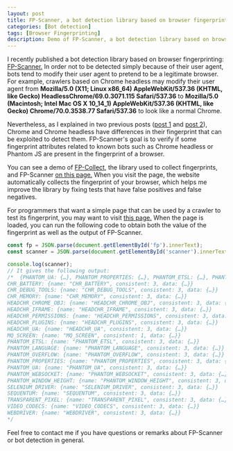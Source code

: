 ```yaml
---
layout: post
title: FP-Scanner, a bot detection library based on browser fingerprinting
categories: [Bot detection]
tags: [Browser Fingerprinting]
description: Demo of FP-Scanner, a bot detection library based on browser fingerprinting
---
```


I recently published a bot detection library based on browser fingerprinting: <a href="https://github.com/antoinevastel/fpscanner">FP-Scanner.</a>
In order not to be detected simply because of their user agent, bots tend to modify their user agent to pretend to be a legitimate browser.
For example, crawlers based on Chrome headless may modify their user agent from 
**Mozilla/5.0 (X11; Linux x86_64) AppleWebKit/537.36 (KHTML, like Gecko) HeadlessChrome/69.0.3071.115 Safari/537.36** to 
**Mozilla/5.0 (Macintosh; Intel Mac OS X 10_14_1) AppleWebKit/537.36 (KHTML, like Gecko) Chrome/70.0.3538.77 Safari/537.36** 
to look like a normal Chrome.

Nevertheless, as I explained in two previous posts (<a href="{% post_url 2018-01-17-detect-chrome-headless-v2 %}">post 1</a> and <a href="{% post_url 2017-08-05-detect-chrome-headless %}">post 2</a>), 
Chrome and Chrome headless have differences in their fingerprint that can be exploited to detect them.
FP-Scanner's goal is to verify if some fingerprint attributes related to known bots such as Chrome headless or 
Phantom JS are present in the fingerprint of a browser.

You can see a demo of <a href="https://github.com/antoinevastel/fp-collect">FP-Collect</a>, the library used 
to collect fingerprints, and FP-Scanner <a href="https://antoinevastel.com/bots/"> on this page.</a>
When you visit the page, the website automatically collects the fingerprint of your browser, which helps me improve the library by fixing tests that have false positives and false negatives.

For programmers that want a simple page that can be used by a crawler to test its fingerprint, you may want to visit <a href="https://antoinevastel.com/bots/fpstructured">this page.</a>
When the page is loaded, you can run the following code to obtain both the value of the fingerprint as well as the output of FP-Scanner.


```javascript
const fp = JSON.parse(document.getElementById('fp').innerText);
const scanner = JSON.parse(document.getElementById('scanner').innerText);

console.log(scanner);
// It gives the following output:
/*  {PHANTOM_UA: {…}, PHANTOM_PROPERTIES: {…}, PHANTOM_ETSL: {…}, PHANTOM_LANGUAGE: {…}, PHANTOM_WEBSOCKET: {…}, …}
CHR_BATTERY: {name: "CHR_BATTERY", consistent: 3, data: {…}}
CHR_DEBUG_TOOLS: {name: "CHR_DEBUG_TOOLS", consistent: 3, data: {…}}
CHR_MEMORY: {name: "CHR_MEMORY", consistent: 3, data: {…}}
HEADCHR_CHROME_OBJ: {name: "HEADCHR_CHROME_OBJ", consistent: 3, data: {…}}
HEADCHR_IFRAME: {name: "HEADCHR_IFRAME", consistent: 3, data: {…}}
HEADCHR_PERMISSIONS: {name: "HEADCHR_PERMISSIONS", consistent: 3, data: {…}}
HEADCHR_PLUGINS: {name: "HEADCHR_PLUGINS", consistent: 3, data: {…}}
HEADCHR_UA: {name: "HEADCHR_UA", consistent: 3, data: {…}}
MQ_SCREEN: {name: "MQ_SCREEN", consistent: 1, data: {…}}
PHANTOM_ETSL: {name: "PHANTOM_ETSL", consistent: 3, data: {…}}
PHANTOM_LANGUAGE: {name: "PHANTOM_LANGUAGE", consistent: 3, data: {…}}
PHANTOM_OVERFLOW: {name: "PHANTOM_OVERFLOW", consistent: 3, data: {…}}
PHANTOM_PROPERTIES: {name: "PHANTOM_PROPERTIES", consistent: 3, data: {…}}
PHANTOM_UA: {name: "PHANTOM_UA", consistent: 3, data: {…}}
PHANTOM_WEBSOCKET: {name: "PHANTOM_WEBSOCKET", consistent: 3, data: {…}}
PHANTOM_WINDOW_HEIGHT: {name: "PHANTOM_WINDOW_HEIGHT", consistent: 3, data: {…}}
SELENIUM_DRIVER: {name: "SELENIUM_DRIVER", consistent: 3, data: {…}}
SEQUENTUM: {name: "SEQUENTUM", consistent: 3, data: {…}}
TRANSPARENT_PIXEL: {name: "TRANSPARENT_PIXEL", consistent: 3, data: {…}}
VIDEO_CODECS: {name: "VIDEO_CODECS", consistent: 3, data: {…}}
WEBDRIVER: {name: "WEBDRIVER", consistent: 3, data: {…}}
*/
```

Feel free to contact me if you have questions or remarks about FP-Scanner or bot detection in general.